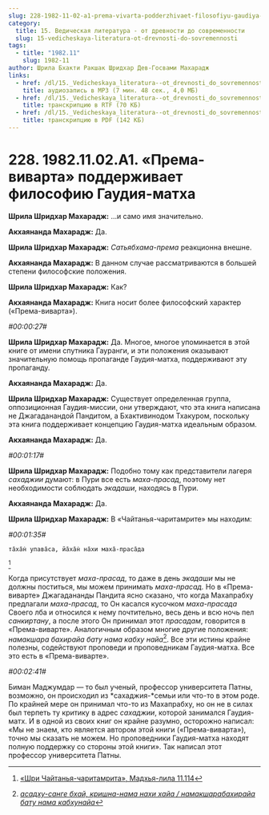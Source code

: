 ```yaml
---
slug: 228-1982-11-02-a1-prema-vivarta-podderzhivaet-filosofiyu-gaudiya-matha
category:
  title: 15. Ведическая литература - от древности до современности
  slug: 15-vedicheskaya-literatura-ot-drevnosti-do-sovremennosti
tags:
  - title: "1982.11"
    slug: 1982-11
author: Шрила Бхакти Ракшак Шридхар Дев-Госвами Махарадж
links:
  - href: /dl/15._Vedicheskaya_literatura--ot_drevnosti_do_sovremennosti/228_1982.11.02.A1_SridharMj_Prema-vivarta_podderzhivaet_filosofiju_Gaudija-matha.mp3
    title: аудиозапись в MP3 (7 мин. 48 сек., 4,0 МБ)
  - href: /dl/15._Vedicheskaya_literatura--ot_drevnosti_do_sovremennosti/228_1982.11.02.A1_SridharMj_Prema-vivarta_podderzhivaet_filosofiju_Gaudija-matha.rtf
    title: транскрипцию в RTF (70 КБ)
  - href: /dl/15._Vedicheskaya_literatura--ot_drevnosti_do_sovremennosti/228_1982.11.02.A1_SridharMj_Prema-vivarta_podderzhivaet_filosofiju_Gaudija-matha.pdf
    title: транскрипцию в PDF (142 КБ)
---
```


# 228. 1982.11.02.A1. «Према-виварта» поддерживает философию Гаудия-матха

**Шрила Шридхар Махарадж:** …и само имя значительно.

**Акхаянанда Махарадж:** Да.

**Шрила Шридхар Махарадж:** *Сатьябхама-према* реакционна внешне.

**Акхаянанда Махарадж:** В данном случае рассматриваются в большей степени философские положения.

**Шрила Шридхар Махарадж:** Как?

**Акхаянанда Махарадж:** Книга носит более философский характер («Према-виварта»).

*#00:00:27#*

**Шрила Шридхар Махарадж:** Да. Многое, многое упоминается в этой книге от имени спутника Гауранги, и эти положения оказывают значительную помощь пропаганде Гаудия-матха, поддерживают эту пропаганду.

**Акхаянанда Махарадж:** Да.

**Шрила Шридхар Махарадж:** Существует определенная группа, оппозиционная Гаудия-миссии, они утверждают, что эта книга написана не Джагаданандой Пандитом, а Бхактивинодом Тхакуром, поскольку эта книга поддерживает концепцию Гаудия-матха идеальным образом.

**Акхаянанда Махарадж:** Да.

*#00:01:17#*

**Шрила Шридхар Махарадж:** Подобно тому как представители лагеря *сахаджии* думают: в Пури все есть *маха-прасад*, поэтому нет необходимости соблюдать *экадаши*, находясь в Пури.

**Акхаянанда Махарадж:** Да.

**Шрила Шридхар Махарадж:** В «Чайтанья-чаритамрите» мы находим:

*#00:01:35#*

    та̄ха̄н̇ упава̄са, йа̄ха̄н̇ на̄хи маха̄-праса̄да
[^_ftn1]

Когда присутствует *маха-прасад*, то даже в день *экадаши* мы не должны поститься, мы можем принимать *маха-прасад.* Но в «Према-виварте» Джагадананды Пандита ясно сказано, что когда Махапрабху предлагали *маха-прасад*, то Он касался кусочком *маха-прасада* Своего лба и относился к нему почтительно, весь день и всю ночь пел *санкиртану*, а после этого Он принимал этот *прасадам*, говорится в «Према-виварте». Аналогичным образом многие другие положения: *намакшара бахирайа бату нама кабху найа*[^_ftn2]. Все эти истины крайне полезны, содействуют проповеди и проповедникам Гаудия-матха. Все это есть в «Према-виварте».

*#00:02:41#*

Биман Маджумдар — то был ученый, профессор университета Патны, возможно, он происходил из *сахаджия-*семьи или что-то в этом роде. По крайней мере он принимал что-то из Махапрабху, но он не в силах был терпеть ту критику в адрес *сахаджии*, которой занимался Гаудия-матх. И в одной из своих книг он крайне разумно, осторожно написал: «Мы не знаем, кто является автором этой книги («Према-виварта»), точно мы сказать не можем. Но проповедники Гаудия-матха находят полную поддержку со стороны этой книги». Так написал этот профессор университета Патны.



[^_ftn1]: [«Шри Чайтанья-чаритамрита», Мадхья-лила 11.114](../notes/shri-chajtanya-charitamrita-madhya-lila/shri-chajtanya-charitamrita-madhya-lila-11-114.md)

[^_ftn2]: [*асадху-санге бхай, кришна-нама нахи хайа / намакшарабахирайа бату нама кабхунайа*](../notes/shloka/asadhu-sange-bhaj-krishna-nama.md)

